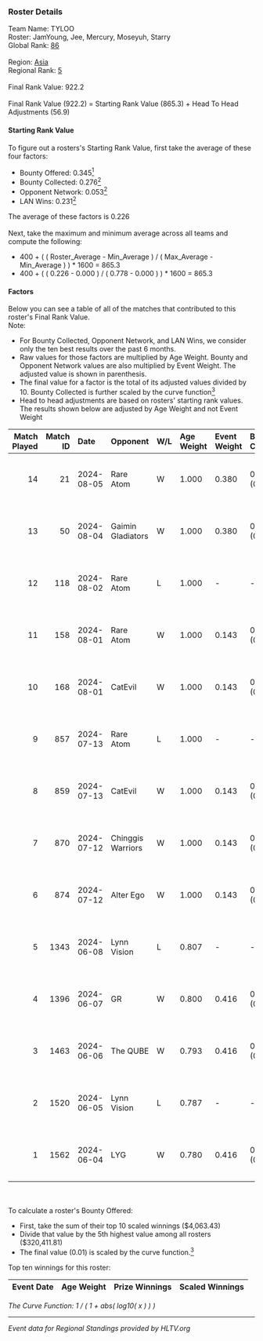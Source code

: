 ### Roster Details<br />
Team Name: TYLOO<br />
Roster: JamYoung, Jee, Mercury, Moseyuh, Starry<br />
Global Rank: [86](../standings_global.md)<br />
<br />
Region: [Asia]( ../standings_asia.md)<br />
Regional Rank: [5]( ../standings_asia.md)<br />
<br />
Final Rank Value:  922.2<br />
<br />
Final Rank Value (922.2) = Starting Rank Value (865.3) + Head To Head Adjustments (56.9)<br />

#### Starting Rank Value<br />
To figure out a rosters's Starting Rank Value, first take the average of these four factors:<br />
- Bounty Offered: 0.345[<sup>1</sup>](#table2)
- Bounty Collected: 0.276[<sup>2</sup>](#table1)
- Opponent Network: 0.053[<sup>2</sup>](#table1)
- LAN Wins: 0.231[<sup>2</sup>](#table1)

The average of these factors is 0.226<br />
<br />
Next, take the maximum and minimum average across all teams and compute the following:<br />
- 400 + ( ( Roster_Average - Min_Average ) / ( Max_Average - Min_Average ) ) * 1600 = 865.3
- 400 + ( ( 0.226 - 0.000 ) / ( 0.778 - 0.000 ) ) * 1600 = 865.3


#### Factors<br />
Below you can see a table of all of the matches that contributed to this roster's Final Rank Value.<br />
Note:<br />

- For Bounty Collected, Opponent Network, and LAN Wins, we consider only the ten best results over the past 6 months.
- Raw values for those factors are multiplied by Age Weight. Bounty and Opponent Network values are also multiplied by Event Weight. The adjusted value is shown in parenthesis.
- The final value for a factor is the total of its adjusted values divided by 10. Bounty Collected is further scaled by the curve function[<sup>3</sup>](#curveFunction)
- Head to head adjustments are based on rosters' starting rank values. The results shown below are adjusted by Age Weight and not Event Weight
<span id="table1"></span><br />


| Match Played | Match ID | Date       | Opponent          | W/L | Age Weight | Event Weight | Bounty Collected | Opponent Network | LAN Wins  | H2H Adj. | Roster                                   |
| -: | -: | :- | :- | :- | :- | :- | :- | :- | :- | -: | :- |
|           14 |       21 | 2024-08-05 | Rare Atom         | W   | 1.000      | 0.380        | 0.009 (0.003)    | 0.464 (0.177)    | 1 (1.000) |    16.55 | JamYoung, Jee, Mercury, Moseyuh, Starry  |
|           13 |       50 | 2024-08-04 | Gaimin Gladiators | W   | 1.000      | 0.380        | 0.037 (0.014)    | 0.331 (0.126)    | 1 (1.000) |    17.51 | JamYoung, Jee, Mercury, Moseyuh, Starry  |
|           12 |      118 | 2024-08-02 | Rare Atom         | L   | 1.000      | -            | -                | -                | -         |   -14.15 | JamYoung, Jee, Mercury, Moseyuh, zhokiNg |
|           11 |      158 | 2024-08-01 | Rare Atom         | W   | 1.000      | 0.143        | 0.009 (0.001)    | 0.464 (0.066)    | 0 (0.000) |    16.86 | JamYoung, Jee, Mercury, Moseyuh, zhokiNg |
|           10 |      168 | 2024-08-01 | CatEvil           | W   | 1.000      | 0.143        | 0.000 (0.000)    | 0.230 (0.033)    | 0 (0.000) |     6.81 | JamYoung, Jee, Mercury, Moseyuh, zhokiNg |
|            9 |      857 | 2024-07-13 | Rare Atom         | L   | 1.000      | -            | -                | -                | -         |   -15.40 | JamYoung, Jee, Mercury, Moseyuh, zhokiNg |
|            8 |      859 | 2024-07-13 | CatEvil           | W   | 1.000      | 0.143        | 0.000 (0.000)    | 0.230 (0.033)    | 0 (0.000) |     5.76 | JamYoung, Jee, Mercury, Moseyuh, zhokiNg |
|            7 |      870 | 2024-07-12 | Chinggis Warriors | W   | 1.000      | 0.143        | 0.000 (0.000)    | 0.187 (0.027)    | 0 (0.000) |    13.37 | JamYoung, Jee, Mercury, Moseyuh, zhokiNg |
|            6 |      874 | 2024-07-12 | Alter Ego         | W   | 1.000      | 0.143        | 0.000 (0.000)    | 0.077 (0.011)    | 0 (0.000) |     3.54 | JamYoung, Jee, Mercury, Moseyuh, zhokiNg |
|            5 |     1343 | 2024-06-08 | Lynn Vision       | L   | 0.807      | -            | -                | -                | -         |    -7.18 | JamYoung, k4Mi, Mercury, Moseyuh, zdr    |
|            4 |     1396 | 2024-06-07 | GR                | W   | 0.800      | 0.416        | 0.008 (0.003)    | 0.072 (0.024)    | 0 (0.000) |     6.24 | JamYoung, k4Mi, Mercury, Moseyuh, zdr    |
|            3 |     1463 | 2024-06-06 | The QUBE          | W   | 0.793      | 0.416        | 0.005 (0.002)    | 0.060 (0.020)    | 0 (0.000) |     6.48 | JamYoung, k4Mi, Mercury, Moseyuh, zdr    |
|            2 |     1520 | 2024-06-05 | Lynn Vision       | L   | 0.787      | -            | -                | -                | -         |    -6.55 | JamYoung, k4Mi, Mercury, Moseyuh, zdr    |
|            1 |     1562 | 2024-06-04 | LYG               | W   | 0.780      | 0.416        | 0.003 (0.001)    | 0.031 (0.010)    | 0 (0.000) |     7.08 | JamYoung, k4Mi, Mercury, Moseyuh, zdr    |

<br />
<span id="table2"></span><br />
To calculate a roster's Bounty Offered:<br />

- First, take the sum of their top 10 scaled winnings ($4,063.43)
- Divide that value by the 5th highest value among all rosters ($320,411.81)
- The final value (0.01) is scaled by the curve function.[<sup>3</sup>](#curveFunction)

Top ten winnings for this roster:<br />

| Event Date | Age Weight | Prize Winnings | Scaled Winnings |
| :- | -: | :- | :- |


<span id="curveFunction"></span>_The Curve Function: 1 / ( 1 + abs( log10( x ) ) )_<br />

---
_Event data for Regional Standings provided by HLTV.org_<br />
